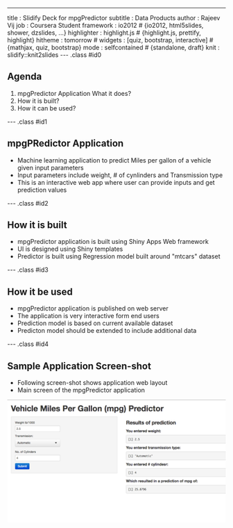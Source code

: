 ---
title       : Slidify Deck for mpgPredictor
subtitle    : Data Products
author      : Rajeev Vij
job         : Coursera Student
framework   : io2012        # {io2012, html5slides, shower, dzslides, ...}
highlighter : highlight.js  # {highlight.js, prettify, highlight}
hitheme     : tomorrow      # 
widgets     : [quiz, bootstrap, interactive]            # {mathjax, quiz, bootstrap}
mode        : selfcontained # {standalone, draft}
knit        : slidify::knit2slides
--- .class #id0

## Agenda  

1. mpgPredictor Application What it does?
2. How it is built?
3. How it can be used?

--- .class #id1 

## mpgPRedictor Application
- Machine learning application to predict Miles per gallon of a vehicle given input parameters
- Input parameters include weight, # of cynlinders and Transmission type
- This is an interactive web app where user can provide inputs and get prediction values

--- .class #id2 

## How it is built
- mpgPredictor application is built using Shiny Apps Web framework
- UI is designed using Shiny templates
- Predictor is built using Regression model built around "mtcars" dataset

--- .class #id3

## How it be used
- mpgPredictor application is published on web server
- The application is very interactive form end users
- Prediction model is based on current available dataset
- Predicton model should be extended to include additional data

--- .class #id4 

## Sample Application Screen-shot
- Following screen-shot shows application web layout
- Main screen of the mpgPredictor application

![](mpgPredictor.png)
